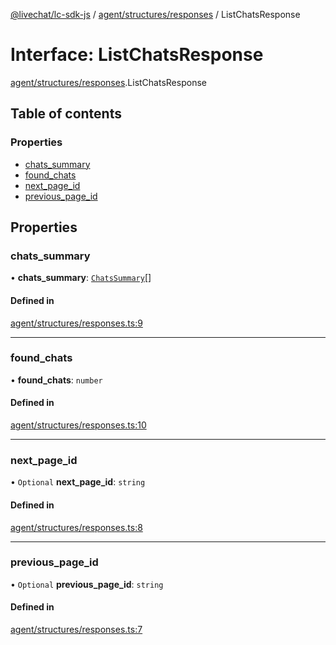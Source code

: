 [@livechat/lc-sdk-js](../README.md) / [agent/structures/responses](../modules/agent_structures_responses.md) / ListChatsResponse

# Interface: ListChatsResponse

[agent/structures/responses](../modules/agent_structures_responses.md).ListChatsResponse

## Table of contents

### Properties

- [chats\_summary](agent_structures_responses.ListChatsResponse.md#chats_summary)
- [found\_chats](agent_structures_responses.ListChatsResponse.md#found_chats)
- [next\_page\_id](agent_structures_responses.ListChatsResponse.md#next_page_id)
- [previous\_page\_id](agent_structures_responses.ListChatsResponse.md#previous_page_id)

## Properties

### chats\_summary

• **chats\_summary**: [`ChatsSummary`](agent_structures_structures.ChatsSummary.md)[]

#### Defined in

[agent/structures/responses.ts:9](https://github.com/livechat/lc-sdk-js/blob/c7b3817/src/agent/structures/responses.ts#L9)

___

### found\_chats

• **found\_chats**: `number`

#### Defined in

[agent/structures/responses.ts:10](https://github.com/livechat/lc-sdk-js/blob/c7b3817/src/agent/structures/responses.ts#L10)

___

### next\_page\_id

• `Optional` **next\_page\_id**: `string`

#### Defined in

[agent/structures/responses.ts:8](https://github.com/livechat/lc-sdk-js/blob/c7b3817/src/agent/structures/responses.ts#L8)

___

### previous\_page\_id

• `Optional` **previous\_page\_id**: `string`

#### Defined in

[agent/structures/responses.ts:7](https://github.com/livechat/lc-sdk-js/blob/c7b3817/src/agent/structures/responses.ts#L7)

